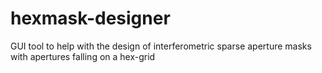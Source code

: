 # hexmask-designer
GUI tool to help with the design of interferometric sparse aperture masks with apertures falling on a hex-grid
